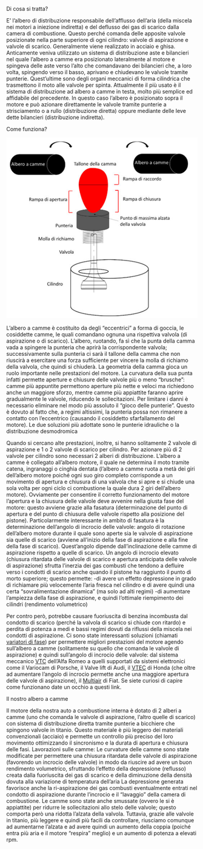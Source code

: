 Di cosa si tratta? 

E’ l’albero di distribuzione responsabile dell’afflusso dell’aria (della miscela nei motori a iniezione indiretta) e del deflusso dei gas di scarico dalla camera di combustione. Questo perché comanda delle apposite valvole posizionate nella parte superiore di ogni cilindro: valvole di aspirazione e valvole di scarico. Generalmente viene realizzato in acciaio e ghisa.
Anticamente veniva utilizzato un sistema di distribuzione aste e bilancieri nel quale l’albero a camme era posizionato lateralmente al motore e spingeva delle aste verso l’alto che comandavano dei bilancieri che, a loro volta, spingendo verso il basso, aprivano e chiudevano le valvole tramite punterie. Quest’ultime sono degli organi meccanici di forma cilindrica che trasmettono il moto alle valvole per spinta.
Attualmente il più usato è il sistema di distribuzione ad albero a camme in testa, molto più semplice ed affidabile del precedente. In questo caso l’albero è posizionato sopra il motore e può azionare direttamente le valvole tramite punterie a strisciamento o a rullo (distribuzione diretta) oppure mediante delle leve dette bilancieri (distribuzione indiretta). 

Come funziona?

![Schema](/images/posts/2018/05/22/schemait.jpg)

L’albero a camme è costituito da degli “eccentrici” a forma di goccia, le cosiddette camme, le quali comandano ognuna una rispettiva valvola (di aspirazione o di scarico). L’albero, ruotando, fa sì che la punta della camma vada a spingere la punteria che aprirà la corrispondente valvola; successivamente sulla punteria ci sarà il tallone della camma che non riuscirà a esercitare una forza sufficiente per vincere la molla di richiamo della valvola, che quindi si chiuderà. 
La geometria della camma gioca un ruolo importante nelle prestazioni del motore. La curvatura della sua punta infatti permette aperture e chiusure delle valvole più o meno “brusche”: camme più appuntite permettono aperture più nette e veloci ma richiedono anche un maggiore sforzo, mentre camme più appiattite faranno aprire gradualmente le valvole, riducendo le sollecitazioni.
Per limitare i danni è necessario eliminare nel modo più assoluto il “gioco delle punterie”. Questo è dovuto al fatto che, a regimi altissimi, la punteria possa non rimanere a contatto con l’eccentrico (causando il cosiddetto sfarfallamento del motore). Le due soluzioni più adottate sono le punterie idrauliche o la distribuzione desmodromica

Quando si cercano alte prestazioni, inoltre, si hanno solitamente 2 valvole di aspirazione e 1 o 2 valvole di scarico per cilindro. Per azionare più di 2 valvole per cilindro sono necessari 2 alberi di distribuzione.
L’albero a camme è collegato all’albero motore, il quale ne determina il moto  tramite catena, ingranaggi o cinghia dentata (l’albero a camme ruota a metà dei giri dell’albero motore poiché ogni suo giro completo corrisponde a un movimento di apertura e chiusura di una valvola che si apre e si chiude una sola volta per ogni ciclo ci combustione la quale dura 2 giri dell’albero motore). Ovviamente per consentire il corretto funzionamento del motore l’apertura e la chiusura delle valvole deve avvenire nella giusta fase del motore: questo avviene grazie alla fasatura (determinazione del punto di apertura e del punto di chiusura delle valvole rispetto alla posizione del pistone). 
Particolarmente interessante in ambito di fasatura è la determinazione dell’angolo di incrocio delle valvole: angolo di rotazione dell’albero motore durante il quale sono aperte sia le valvole di aspirazione sia quelle di scarico (avviene all’inizio della fase di aspirazione e alla fine della fase di scarico). Quest’angolo dipende dall’inclinazione delle camme di aspirazione rispetto a quelle di scarico. Un angolo di incrocio elevato (chiusura ritardata delle valvole di scarico e apertura anticipata delle valvole di aspirazione) sfrutta l’inerzia dei gas combusti che tendono a defluire verso i condotti di scarico anche quando il pistone ha raggiunto il punto di morto superiore; questo permette:
-di avere un effetto depressione in grado di richiamare più velocemente l’aria fresca nel cilindro e di avere quindi una certa “sovralimentazione dinamica” (ma solo ad alti regimi)
-di aumentare l’ampiezza della fase di aspirazione, e quindi l’ottimale riempimento dei cilindri (rendimento volumetrico)

Per contro però, potrebbe causare fuoriuscita di benzina incombusta dal condotto di scarico (perché la valvola di scarico si chiude con ritardo) e perdita di potenza a medi e bassi regimi dovuti da riflussi della miscela nei condotti di aspirazione.
Ci sono state interessanti soluzioni (chiamati [variatori di fase](https://www.youtube.com/watch?v=I1gab4MHcSU)) per permettere migliori prestazioni del motore agendo sull’albero a camme (solitamente su quello che comanda le valvole di aspirazione) e quindi sull’angolo di incrocio delle valvole: dal sistema meccanico [VTC](https://www.youtube.com/watch?v=1Knt-3IUVj8) dell’Alfa Romeo a quelli supportati da sistemi elettronici come il Variocam di Porsche, il Valve lift di Audi, il  [VTEC](https://www.youtube.com/watch?v=W-T0gNrNm8w) di Honda (che oltre ad aumentare l’angolo di incrocio permette anche una maggiore apertura delle valvole di aspirazione), il [Multiair](https://www.youtube.com/watch?v=BLwMbgDUDnw) di Fiat. Se siete curiosi di capire come funzionano date un occhio a questi link.

Il nostro albero a camme

Il motore della nostra auto a combustione interna è dotato di 2 alberi a camme (uno che comanda le valvole di aspirazione, l’altro quelle di scarico) con sistema di distribuzione diretta tramite punterie a bicchiere che spingono valvole in titanio. Questo materiale è più leggero dei materiali convenzionali (acciaio) e permette un controllo più preciso del loro movimento ottimizzando il sincronismo e la durata di apertura e chiusura delle fasi.
Lavorazioni sulle camme: Le curvature delle camme sono state modificate per permettere una chiusura ritardata delle valvole di aspirazione (favorendo un incrocio delle valvole) in modo da riuscire ad avere un buon rendimento volumetrico, sfruttando l’effetto della depressione (reflusso) creata dalla fuoriuscita dei gas di scarico e della diminuzione della densità dovuta alla variazione di temperatura dell’aria
La depressione generata favorisce anche la ri-aspirazione dei gas combusti eventualmente entrati nel condotto di aspirazione durante l’incrocio e il “lavaggio” della camera di combustione.
Le camme sono state anche smussate (ovvero le si è appiattite) per ridurre le sollecitazioni allo stelo delle valvole; questo comporta però una ridotta l’alzata della valvola. Tuttavia, grazie alle valvole in titanio, più leggere e quindi più facili da controllare, riusciamo comunque ad aumentarne l’alzata e ad avere quindi un aumento della coppia (poiché entra più aria e il motore “respira” meglio) e un aumento di potenza a elevati rpm.